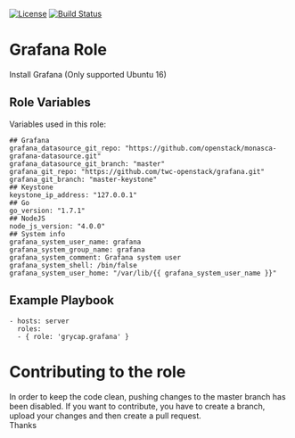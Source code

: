 [![License](https://img.shields.io/badge/license-Apache%202-blue.svg)](https://www.apache.org/licenses/LICENSE-2.0)
[![Build Status](https://travis-ci.org/grycap/ansible-role-grafana.svg?branch=master)](https://travis-ci.org/grycap/ansible-role-grafana)

Grafana Role
===================

Install Grafana (Only supported Ubuntu 16)

Role Variables
--------------

Variables used in this role:

	## Grafana
	grafana_datasource_git_repo: "https://github.com/openstack/monasca-grafana-datasource.git"
	grafana_datasource_git_branch: "master"
	grafana_git_repo: "https://github.com/twc-openstack/grafana.git"
	grafana_git_branch: "master-keystone"
	## Keystone
	keystone_ip_address: "127.0.0.1"
	## Go
	go_version: "1.7.1"
	## NodeJS
	node_js_version: "4.0.0"
	## System info
	grafana_system_user_name: grafana
	grafana_system_group_name: grafana
	grafana_system_comment: Grafana system user
	grafana_system_shell: /bin/false
	grafana_system_user_home: "/var/lib/{{ grafana_system_user_name }}"

Example Playbook
----------------
```
- hosts: server
  roles:
  - { role: 'grycap.grafana' }
```

Contributing to the role
========================
In order to keep the code clean, pushing changes to the master branch has been disabled. If you want to contribute, you have to create a branch, upload your changes and then create a pull request.  
Thanks
